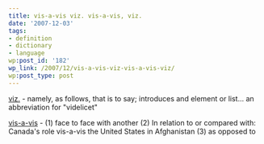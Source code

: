 ```yaml
---
title: vis-a-vis viz. vis-a-vis, viz.
date: '2007-12-03'
tags:
- definition
- dictionary
- language
wp:post_id: '182'
wp_link: /2007/12/vis-a-vis-viz-vis-a-vis-viz/
wp:post_type: post
---
```


[viz.](http://en.wiktionary.org/wiki/viz) - namely, as follows, that is to say; introduces and element or list... an abbreviation for "videlicet"

[vis-a-vis](http://en.wiktionary.org/wiki/viz) - (1) face to face with another (2) In relation to or compared with: Canada's role vis-a-vis the United States in Afghanistan (3) as opposed to
